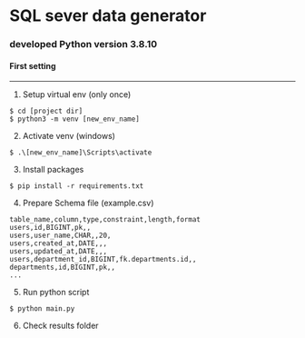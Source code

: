 # SQL sever data generator

### developed Python version 3.8.10

#### First setting

---

1. Setup virtual env (only once)

```
$ cd [project dir]
$ python3 -m venv [new_env_name]
```

2. Activate venv (windows)

```
$ .\[new_env_name]\Scripts\activate
```

3. Install packages

```
$ pip install -r requirements.txt
```

4. Prepare Schema file (example.csv)

```
table_name,column,type,constraint,length,format
users,id,BIGINT,pk,,
users,user_name,CHAR,,20,
users,created_at,DATE,,,
users,updated_at,DATE,,,
users,department_id,BIGINT,fk.departments.id,,
departments,id,BIGINT,pk,,
...

```

5. Run python script

```
$ python main.py
```

6. Check results folder
